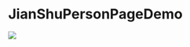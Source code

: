# JianShuPersonPageDemo


![](https://github.com/zhangxuedong7750/JianShuPersonPageDemo/raw/master/gif/tabledemo.gif) 